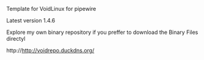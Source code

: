 Template for VoidLinux for  pipewire 

Latest version 1.4.6


Explore my own binary repository if you preffer to download the Binary Files directyl

http://http://voidrepo.duckdns.org/



